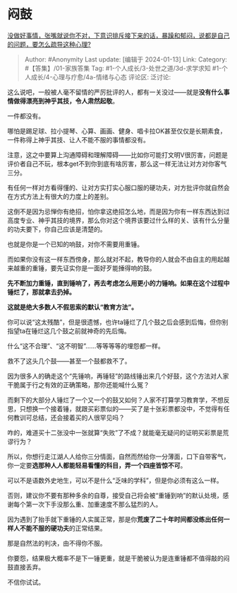 # 闷鼓
[没做好事情，张嘴就说你不对，下意识排斥接下来的话，暴躁和郁闷，说都是自己的问题，要怎么疏导这种心理?](https://www.zhihu.com/question/639212137/answer/3360367662)

> Author: #Anonymity
> Last update: [编辑于 2024-01-13]
> Link:
> Category: #【答集】/01-家族答集
> Tag: #1-个人成长/3-处世之道/3d-求学求知 #1-个人成长/4-心理与疗愈/4a-情绪与心态 
> 评论区:
> 泛讨论:

这么说吧，一般被人毫不留情的严厉批评的人，都有一关没过——就是**没有什么事情做得漂亮到神乎其技，令人肃然起敬**。

一件都没有。

哪怕是踢足球、拉小提琴、心算、画画、健身、唱卡拉OK甚至仅仅是长期素食，一件称得上神乎其技、让人不能不服的事情都没有。

注意，这之中要算上沟通障碍和理解障碍——比如你可能打文明V很厉害，问题是评价者自己不玩，根本get不到你到底有啥厉害，那么这一样无法让对方对你客气三分。

有任何一样对方看得懂的、让对方实打实心服口服的硬功夫，对方批评你就自然会在方式方法上有很大的力度上的差别。

这倒不是因为忌惮你有绝招，怕你拿这绝招怎么地，而是因为你有一样东西达到过高度专业、神乎其技的境界，那么你对这个境界该要过什么样的关、该有什么分量的功夫要下，你自己应该是清楚的。

也就是你是一个已知的响鼓，对你不需要用重锤。

而如果你没有这一样东西傍身，那么就对不起，教导你的人就会不由自主的用起越来越重的重锤，要先证实你是一面好歹能捶得响的鼓。

**先不断加力重锤，直到锤响了，再去考虑怎么用更小的力锤响。如果在这个过程中锤烂了，那就拿去扔掉。**

**这就是绝大多数人不假思索的默认“教育方法”。**

你可以说“这太残酷”，但是很遗憾，也许ta锤烂了几个鼓之后会感到后悔，但你别指望ta在锤烂这几个鼓之前就神奇的先后悔。

什么“这不合理”、“这不明智”……等等等等的埋怨都一样。

救不了这头几个鼓——甚至一个鼓都救不了。

因为很多人的确走这个“先锤响，再锤轻”的路线锤出来几个好鼓，这个方法对人家干脆属于行之有效的正确策略，那你还能喊什么冤？

而剩下的大部分人锤烂了一个又一个的鼓又如何？人家不打算学习教育学，不想反思，只想换一个接着锤，就跟买彩票似的——买了是十张彩票都没中，不觉得有任何教训可总结，还会接着买的人很罕见吗？

咋的，难道买十二张没中一张就算“失败”了不成？就能毫无疑问的证明买彩票是荒谬行为？

所以，你想行走江湖人人给你三分情面，自然而然给你一分薄面，口下自带客气，你一定要**选那种人人都能轻易看懂的科目，弄一个四座皆惊不可**。

可以不是语数外史地生，可以不是什么“乏味的学科”，但是你必须有这么一样。

否则，建议你不要有那种多余的自尊，接受自己将会被“重锤到响”的默认处境，感谢每个第一次下手没那么重、加重速度不那么猛烈的人。

因为遇到了抬手就下重锤的人实属正常，那是你**荒废了二十年时间都没练出任何一样人不能不服的硬功夫**的正常结果。

那是自然法的判决，由不得你不服。

你要怨，结果极大概率不是下一锤更重，就是干脆被认为是连重锤都不值得敲的闷鼓直接丢弃。

不信你试试。
